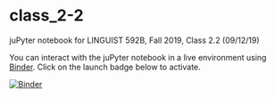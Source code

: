 # class_2-2

juPyter notebook for LINGUIST 592B, Fall 2019, Class 2.2 (09/12/19)

You can interact with the juPyter notebook in a live environment using [Binder](https://mybinder.org/). Click on the launch badge below to activate.

[![Binder](https://mybinder.org/badge.svg)](https://mybinder.org/v2/gh/ling592b-f19/592b-f19-class/master?filepath=https%3A%2F%2Fgithub.com%2Fling592b-f19%2F592b-f19-class%2Fblob%2Fmaster%2Fclass_2-2%2F592B-F19_class2-2.ipynb)
